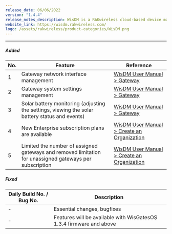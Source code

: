 ```yaml
---
release_date: 06/06/2022
version: "1.4.4"
release_notes_description: WisDM is a RAKwireless cloud-based device management platform designed to help you optimize the ways of controlling your gateways. The WisDM device management software supports IoT networks of any scale built around commercial-grade LoRaWAN Edge gateways from RAKwireless. Also, the WisDM platform offers you remote configuration, OTAA updates, and scalable management.
website_link: https://wisdm.rakwireless.com/
logo: /assets/rakwireless/product-categories/WisDM.png
---
```


<rk-release-notes/>

---

##### Added

| No. | Feature                                                                                                 | Reference                                                                                                                                                         |
| --- | ------------------------------------------------------------------------------------------------------- | ----------------------------------------------------------------------------------------------------------------------------------------------------------------- |
| 1   | Gateway network interface management                                                                    | [WisDM User Manual > Gateway](https://docs.rakwireless.com/Product-Categories/Software-APIs-and-Libraries/WisDM/Overview/#network-interface-2)                    |
| 2   | Gateway system settings management                                                                      | [WisDM User Manual > Gateway](https://docs.rakwireless.com/Product-Categories/Software-APIs-and-Libraries/WisDM/Overview/#system-settings-2)                      |
| 3   | Solar battery monitoring (adjusting the settings, viewing the solar battery status and events)          | [WisDM User Manual >  Gateway](https://docs.rakwireless.com/Product-Categories/Software-APIs-and-Libraries/WisDM/Overview/#overview-2)                            |
| 4   | New Enterprise subscription plans are available                                                         | [WisDM User Manual >  Create an Organization](https://docs.rakwireless.com/Product-Categories/Software-APIs-and-Libraries/WisDM/Overview/#create-an-organization) |
| 5   | Limited the number of assigned gateways and removed limitation for unassigned gateways per subscription | [WisDM User Manual >  Create an Organization](https://docs.rakwireless.com/Product-Categories/Software-APIs-and-Libraries/WisDM/Overview/#create-an-organization) |

##### Fixed

| Daily Build No. / Bug No. | Description                                                         |
| ------------------------- | ------------------------------------------------------------------- |
| -                         | Essential changes, bugfixes                                         |
| -                         | Features will be available with WisGatesOS 1.3.4 firmware and above |

